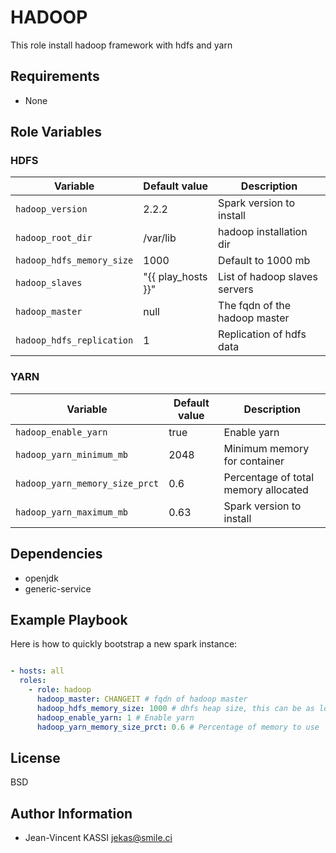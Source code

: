HADOOP
=========

This role install hadoop framework with hdfs and yarn

Requirements
------------

* None

Role Variables
--------------

### HDFS

Variable | Default value |Description
---------|---------------|--------------
| `hadoop_version`  | 2.2.2 | Spark version to install
| `hadoop_root_dir`  | /var/lib | hadoop installation dir
| `hadoop_hdfs_memory_size` | 1000 | Default to 1000 mb |
| `hadoop_slaves` | "{{ play_hosts }}" | List of hadoop slaves servers |
| `hadoop_master` | null | The fqdn of the hadoop master |
| `hadoop_hdfs_replication` | 1 | Replication of hdfs data |

### YARN

Variable | Default value |Description
---------|---------------|--------------
| `hadoop_enable_yarn` | true | Enable yarn |
| `hadoop_yarn_minimum_mb`  | 2048 | Minimum memory for container
| `hadoop_yarn_memory_size_prct` | 0.6 | Percentage of total memory allocated |
| `hadoop_yarn_maximum_mb`  | 0.63 | Spark version to install

Dependencies
------------

* openjdk
* generic-service

Example Playbook
----------------

Here is how to quickly bootstrap a new spark instance:

```yml

- hosts: all
  roles:
    - role: hadoop
      hadoop_master: CHANGEIT # fqdn of hadoop master
      hadoop_hdfs_memory_size: 1000 # dhfs heap size, this can be as low as 1000mb
      hadoop_enable_yarn: 1 # Enable yarn
      hadoop_yarn_memory_size_prct: 0.6 # Percentage of memory to use

```

License
-------

BSD

Author Information
------------------

* Jean-Vincent KASSI <jekas@smile.ci>
